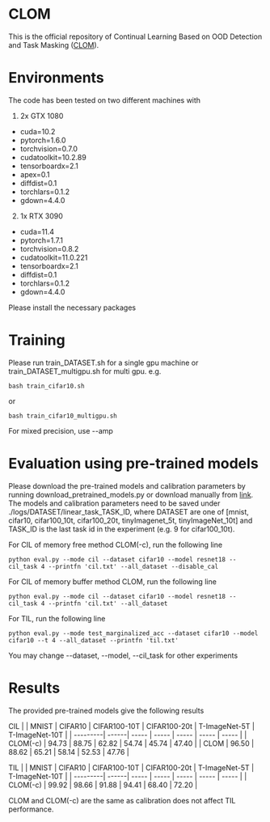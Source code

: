 # CLOM

This is the official repository of Continual Learning Based on OOD Detection and Task Masking ([CLOM](https://arxiv.org/abs/2203.09450)).

# Environments

The code has been tested on two different machines with

1. 2x GTX 1080
- cuda=10.2
- pytorch=1.6.0
- torchvision=0.7.0
- cudatoolkit=10.2.89
- tensorboardx=2.1
- apex=0.1
- diffdist=0.1
- torchlars=0.1.2
- gdown=4.4.0

2. 1x RTX 3090
- cuda=11.4
- pytorch=1.7.1
- torchvision=0.8.2
- cudatoolkit=11.0.221
- tensorboardx=2.1
- diffdist=0.1
- torchlars=0.1.2
- gdown=4.4.0

Please install the necessary packages

# Training
Please run train_DATASET.sh for a single gpu machine or train_DATASET_multigpu.sh for multi gpu. e.g. 
```
bash train_cifar10.sh
```
or 
```
bash train_cifar10_multigpu.sh
```
For mixed precision, use --amp

# Evaluation using pre-trained models
Please download the pre-trained models and calibration parameters by running download_pretrained_models.py or download manually from [link](https://drive.google.com/drive/folders/1182VgriR841mvW2LXiARTSoBvbPho4Pf). The models and calibration parameters need to be saved under ./logs/DATASET/linear_task_TASK_ID, where DATASET are one of [mnist, cifar10, cifar100_10t, cifar100_20t, tinyImagenet_5t, tinyImageNet_10t] and TASK_ID is the last task id in the experiment (e.g. 9 for cifar100_10t).

For CIL of memory free method CLOM(-c), run the following line
```
python eval.py --mode cil --dataset cifar10 --model resnet18 --cil_task 4 --printfn 'cil.txt' --all_dataset --disable_cal
```

For CIL of memory buffer method CLOM, run the following line
```
python eval.py --mode cil --dataset cifar10 --model resnet18 --cil_task 4 --printfn 'cil.txt' --all_dataset
```

For TIL, run the following line
```
python eval.py --mode test_marginalized_acc --dataset cifar10 --model cifar10 --t 4 --all_dataset --printfn 'til.txt'
```

You may change --dataset, --model, --cil_task for other experiments

# Results
The provided pre-trained models give the following results

CIL
|          | MNIST |  CIFAR10 | CIFAR100-10T | CIFAR100-20t | T-ImageNet-5T | T-ImageNet-10T |
| ---------| ------| ----- | ----- | ----- | ----- | ----- |
| CLOM(-c) | 94.73 | 88.75 | 62.82 | 54.74 | 45.74 | 47.40 |
| CLOM     | 96.50 | 88.62 | 65.21 | 58.14 | 52.53 | 47.76 |


TIL
|          | MNIST |  CIFAR10 | CIFAR100-10T | CIFAR100-20t | T-ImageNet-5T | T-ImageNet-10T |
| ---------| ------| ----- | ----- | ----- | ----- | ----- |
| CLOM(-c) | 99.92 | 98.66 | 91.88 | 94.41 | 68.40 | 72.20 |

CLOM and CLOM(-c) are the same as calibration does not affect TIL performance.
